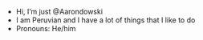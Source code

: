 - Hi, I’m just @Aarondowski
- I am Peruvian and I have a lot of things that I like to do
- Pronouns: He/him

<!---
Aarondowski is a ✨ special ✨ repository because its `README.md` (this file) appears on your GitHub profile.
You can click the Preview link to take a look at your changes.
--->
